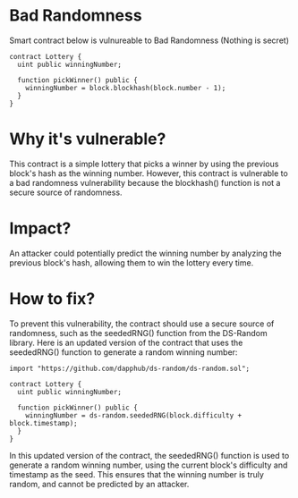 # Bad Randomness

Smart contract below is vulnureable to Bad Randomness (Nothing is secret)

```solidity
contract Lottery {
  uint public winningNumber;

  function pickWinner() public {
    winningNumber = block.blockhash(block.number - 1);
  }
}
```

# Why it's vulnerable?
This contract is a simple lottery that picks a winner by using the previous block's hash as the winning number. However, this contract is vulnerable to a bad randomness vulnerability because the blockhash() function is not a secure source of randomness. 

# Impact?
An attacker could potentially predict the winning number by analyzing the previous block's hash, allowing them to win the lottery every time.

# How to fix?
To prevent this vulnerability, the contract should use a secure source of randomness, such as the seededRNG() function from the DS-Random library. Here is an updated version of the contract that uses the seededRNG() function to generate a random winning number:

```solidity
import "https://github.com/dapphub/ds-random/ds-random.sol";

contract Lottery {
  uint public winningNumber;

  function pickWinner() public {
    winningNumber = ds-random.seededRNG(block.difficulty + block.timestamp);
  }
}
```

In this updated version of the contract, the seededRNG() function is used to generate a random winning number, using the current block's difficulty and timestamp as the seed. This ensures that the winning number is truly random, and cannot be predicted by an attacker.
